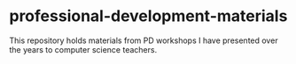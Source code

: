 # professional-development-materials
This repository holds materials from PD workshops I have presented over the years to computer science teachers.
